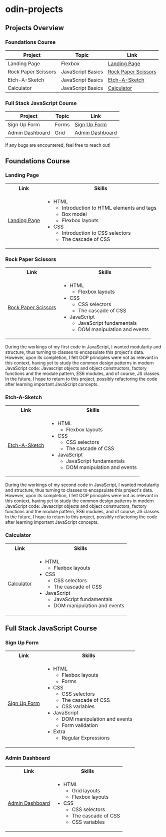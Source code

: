# odin-projects
## Projects Overview
### Foundations Course

| Project             | Topic             | Link                                                                                   |
| ------------------- | ----------------- | -------------------------------------------------------------------------------------- |
| Landing Page        | Flexbox           | [Landing Page](https://doanvalerie.github.io/odin-projects/landing-page/)              |
| Rock Paper Scissors | JavaScript Basics | [Rock Paper Scissors](https://doanvalerie.github.io/odin-projects/rock-paper-scissors) |
| Etch-A-Sketch       | JavaScript Basics | [Etch-A-Sketch](https://doanvalerie.github.io/odin-projects/etch-a-sketch)             |
| Calculator          | JavaScript Basics | [Calculator](https://doanvalerie.github.io/odin-projects/calculator)                   |

### Full Stack JavaScript Course
| Project             | Topic             | Link                                                                                   |
| ------------------- | ----------------- | -------------------------------------------------------------------------------------- |
| Sign Up Form        | Forms             | [Sign Up Form](https://doanvalerie.github.io/odin-projects/sign-up-form)               |
| Admin Dashboard     | Grid              | [Admin Dashboard](https://doanvalerie.github.io/odin-projects/admin-dashboard)         |
 
If any bugs are encountered, feel free to reach out! 

## Foundations Course
### Landing Page

<table>
  <tr>
    <th>Link</th>
    <th>Skills</th>
  </tr>
  <tr>
    <td>
      <a href="https://doanvalerie.github.io/odin-projects/landing-page/">Landing Page</a>
    </td>
    <td>
      <ul>
        <li>HTML
          <ul>
            <li>Introduction to HTML elements and tags</li>
            <li>Box model</li>
            <li>Flexbox layouts</li>
          </ul>
        </li>
        <li>CSS
          <ul>
            <li>Introduction to CSS selectors</li>
            <li>The cascade of CSS</li>
          </ul>
        </li>
      </ul>
    </td>
  </tr>
</table>

### Rock Paper Scissors

<table>
  <tr>
    <th>Link</th>
    <th>Skills</th>
  </tr>
  <tr>
    <td>
      <a href="https://doanvalerie.github.io/odin-projects/rock-paper-scissors">Rock Paper Scissors</a>
    </td>
    <td>
      <ul>
        <li>HTML
          <ul>
            <li>Flexbox layouts</li>
          </ul>
        </li>
        <li>CSS
          <ul>
            <li>CSS selectors</li>
            <li>The cascade of CSS</li>
          </ul>
        </li>
        <li>JavaScript
          <ul>
            <li>JavaScript fundamentals</li>
            <li>DOM manipulation and events</li>
          </ul>
        </li>
      </ul>
    </td>
  </tr>
</table>

During the workings of my first code in JavaScript, I wanted modularity and structure, thus turning 
to classes to encapsulate this project's data. However, upon its completion, I felt OOP principles 
were not as relevant in this context, having yet to study the common design patterns in modern JavaScript 
code: Javascript objects and object constructors, factory functions and the module pattern, ES6 
modules, and of course, JS classes. In the future, I hope to return to this project, possibly 
refactoring the code after learning important JavaScript concepts. 

### Etch-A-Sketch

<table>
  <tr>
    <th>Link</th>
    <th>Skills</th>
  </tr>
  <tr>
    <td>
      <a href="https://doanvalerie.github.io/odin-projects/etch-a-sketch">Etch-A-Sketch</a>
    </td>
    <td>
      <ul>
        <li>HTML
          <ul>
            <li>Flexbox layouts</li>
          </ul>
        </li>
        <li>CSS
          <ul>
            <li>CSS selectors</li>
            <li>The cascade of CSS</li>
          </ul>
        </li>
        <li>JavaScript
          <ul>
            <li>JavaScript fundamentals</li>
            <li>DOM manipulation and events</li>
          </ul>
        </li>
      </ul>
    </td>
  </tr>
</table>

During the workings of my second code in JavaScript, I wanted modularity and structure, thus turning 
to classes to encapsulate this project's data. However, upon its completion, I felt OOP principles 
were not as relevant in this context, having yet to study the common design patterns in modern JavaScript 
code: Javascript objects and object constructors, factory functions and the module pattern, ES6 
modules, and of course, JS classes. In the future, I hope to return to this project, possibly 
refactoring the code after learning important JavaScript concepts. 

### Calculator

<table>
  <tr>
    <th>Link</th>
    <th>Skills</th>
  </tr>
  <tr>
    <td>
      <a href="https://doanvalerie.github.io/odin-projects/calculator">Calculator</a>
    </td>
    <td>
      <ul>
        <li>HTML
          <ul>
            <li>Flexbox layouts</li>
          </ul>
        </li>
        <li>CSS
          <ul>
            <li>CSS selectors</li>
            <li>The cascade of CSS</li>
          </ul>
        </li>
        <li>JavaScript
          <ul>
            <li>JavaScript fundamentals</li>
            <li>DOM manipulation and events</li>
          </ul>
        </li>
      </ul>
    </td>
  </tr>
</table>

## Full Stack JavaScript Course
### Sign Up Form

<table>
  <tr>
    <th>Link</th>
    <th>Skills</th>
  </tr>
  <tr>
    <td>
      <a href="https://doanvalerie.github.io/odin-projects/sign-up-form">Sign Up Form</a>
    </td>
    <td>
      <ul>
        <li>HTML
          <ul>
            <li>Flexbox layouts</li>
			<li>Forms</li>
          </ul>
        </li>
        <li>CSS
          <ul>
            <li>CSS selectors</li>
            <li>The cascade of CSS</li>
			<li>CSS variables</li>
          </ul>
        </li>
        <li>JavaScript
          <ul>
            <li>DOM manipulation and events</li>
			<li>Form validation</li>
          </ul>
        </li>
		<li>Extra
          <ul>
            <li>Regular Expressions</li>
          </ul>
        </li>
      </ul>
    </td>
  </tr>
</table>

### Admin Dashboard

<table>
  <tr>
    <th>Link</th>
    <th>Skills</th>
  </tr>
  <tr>
    <td>
      <a href="https://doanvalerie.github.io/odin-projects/admin-dashboard">Admin Dashboard</a>
    </td>
    <td>
      <ul>
        <li>HTML
          <ul>
            <li>Grid layouts</li>
			<li>Flexbox layouts</li>
          </ul>
        </li>
        <li>CSS
          <ul>
            <li>CSS selectors</li>
            <li>The cascade of CSS</li>
			<li>CSS variables</li>
          </ul>
        </li>
      </ul>
    </td>
  </tr>
</table>